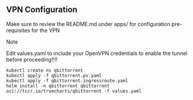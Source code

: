 
## VPN Configuration
Make sure to review the README.md under apps/ for configuration pre-requisites for the VPN

> [!NOTE]
> Edit values.yaml to include your OpenVPN credentials to enable the tunnel before proceeding!!!!
>
```
kubectl create ns qbittorrent
kubectl apply -f qbittorrent.pv.yaml
kubectl apply -f qbittorrent.ingressroute.yaml
helm install -n qbittorrent qbittorrent oci://tccr.io/truecharts/qbittorrent -f values.yaml
```
